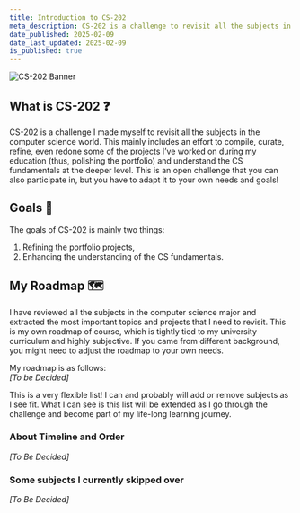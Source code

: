 ```yaml
---
title: Introduction to CS-202
meta_description: CS-202 is a challenge to revisit all the subjects in the computer science major. This mainly includes an effort to compile, curate, refine, even redone some of the projects worked on during education period (thus, polishing the portfolio) and understand the CS fundamentals at the deeper level.
date_published: 2025-02-09
date_last_updated: 2025-02-09
is_published: true
---
```


<img 
    src="https://ik.imagekit.io/moonwr/cs202.png"
    srcset="
        https://ik.imagekit.io/moonwr/cs202.png?tr=f-avif,w-480 480w,
        https://ik.imagekit.io/moonwr/cs202.png?tr=f-avif,w-768 768w,
        https://ik.imagekit.io/moonwr/cs202.png?tr=f-avif,w-1200 1200w,
    "
    sizes="(max-width: 480px) 480px, (max-width: 768px) 768px, 1200px"
    alt="CS-202 Banner"
    class="rounded-md mb-4"
/>

## What is CS-202 ❓
CS-202 is a challenge I made myself to revisit all the subjects in the computer science world. This mainly includes an effort to compile, curate, refine, even redone some of the projects I’ve worked on during my education (thus, polishing the portfolio) and understand the CS fundamentals at the deeper level. This is an open challenge that you can also participate in, but you have to adapt it to your own needs and goals!

## Goals 🎯
The goals of CS-202 is mainly two things:
1. Refining the portfolio projects,
2. Enhancing the understanding of the CS fundamentals.

## My Roadmap 🗺️
I have reviewed all the subjects in the computer science major and extracted the most important topics and projects that I need to revisit. This is my own roadmap of course, which is tightly tied to my university curriculum and highly subjective. If you came from different background, you might need to adjust the roadmap to your own needs.

My roadmap is as follows: <br>
*\[To be Decided]*

This is a very flexible list! I can and probably will add or remove subjects as I see fit. What I can see is this list will be extended as I go through the challenge and become part of my life-long learning journey.

### About Timeline and Order
*\[To Be Decided]*

### Some subjects I currently skipped over
*\[To Be Decided]*

<!-- ## Closing Notes 📝 -->